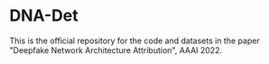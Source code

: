 # DNA-Det
This is the official repository for the code and datasets in the paper "Deepfake Network Architecture Attribution", AAAI 2022.
